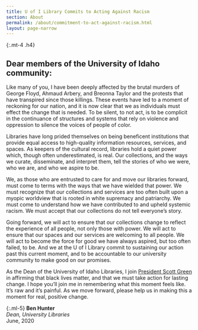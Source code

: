 ```yaml
---
title: U of I Library Commits to Acting Against Racism
section: About
permalink: /about/commitment-to-act-against-racism.html
layout: page-narrow
---
```


{:.mt-4 .h4}
## Dear members of the University of Idaho community:

<div class="mt-2 ml-3" markdown="1">
Like many of you, I have been deeply affected by the brutal murders of George Floyd, Ahmaud Arbery, and Breonna Taylor and the protests that have transpired since those killings. 
These events have led to a moment of reckoning for our nation, and it is now clear that we as individuals must effect the change that is needed. 
To be silent, to not act, is to be complicit in the continuance of structures and systems that rely on violence and oppression to silence the voices of people of color. 

Libraries have long prided themselves on being beneficent institutions that provide equal access to high-quality information resources, services, and spaces. 
As keepers of the cultural record, libraries hold a quiet power which, though often underestimated, is real. 
Our collections, and the ways we curate, disseminate, and interpret them, tell the stories of who we were, who we are, and who we aspire to be. 

We, as those who are entrusted to care for and move our libraries forward, must come to terms with the ways that we have wielded that power. 
We must recognize that our collections and services are too often built upon a myopic worldview that is rooted in white supremacy and patriarchy. 
We must come to understand how we have contributed to and upheld systemic racism. We must accept that our collections do not tell everyone’s story. 

Going forward, we will act to ensure that our collections change to reflect the experience of all people, not only those with power. 
We will act to ensure that our spaces and our services are welcoming to all people. We will act to become the force for good we have always aspired, but too often failed, to be. 
And we at the U of I Library commit to sustaining our action past this current moment, and to be accountable to our university community to make good on our promises.

As the Dean of the University of Idaho Libraries, I join [President Scott Green](https://www.facebook.com/notes/university-of-idaho/let-us-reflect-on-this-day-of-mourning/10158357053985996/) in affirming that black lives matter, and that we must take action for lasting change. 
I hope you’ll join me in remembering what this moment feels like. 
It’s raw and it’s painful. 
As we move forward, please help us in making this a moment for real, positive change. 
</div>

{:.ml-5}
**Ben Hunter**<br>
*Dean, University Libraries*<br>
June, 2020
